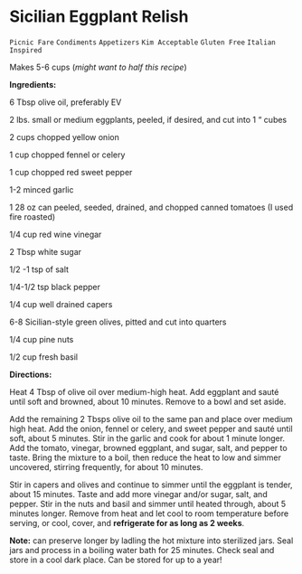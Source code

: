 # Sicilian Eggplant Relish

`Picnic Fare` `Condiments` `Appetizers` `Kim Acceptable` `Gluten Free` `Italian Inspired`

Makes 5-6 cups (_might want to half this recipe_)

**Ingredients:**

6 Tbsp olive oil, preferably EV

2 lbs. small or medium eggplants, peeled, if desired, and cut into 1 “ cubes

2 cups chopped yellow onion

1 cup chopped fennel or celery

1 cup chopped red sweet pepper

1-2 minced garlic

1 28 oz can peeled, seeded, drained, and chopped canned tomatoes (I used fire roasted)

1/4 cup red wine vinegar

2 Tbsp white sugar

1/2 -1 tsp of salt

1/4-1/2 tsp black pepper

1/4 cup well drained capers

6-8 Sicilian-style green olives, pitted and cut into quarters

1/4 cup pine nuts

1/2 cup fresh basil

**Directions:**

Heat 4 Tbsp of olive oil over medium-high heat. Add eggplant and sauté until soft and browned, about 10 minutes. Remove to a bowl and set aside. 

Add the remaining 2 Tbsps olive oil to the same pan and place over medium high heat. Add the onion, fennel or celery, and sweet pepper and sauté until soft, about 5 minutes. Stir in the garlic and cook for about 1 minute longer. Add the tomato, vinegar, browned eggplant, and sugar, salt, and pepper to taste. Bring the mixture to a boil, then reduce the heat to low and simmer uncovered, stirring frequently, for about 10 minutes. 

Stir in capers and olives and continue to simmer until the eggplant is tender, about 15 minutes. Taste and add more vinegar and/or sugar, salt, and pepper. Stir in the nuts and basil and simmer until heated through, about 5 minutes longer. Remove from heat and let cool to room temperature before serving, or cool, cover, and **refrigerate for as long as 2 weeks**. 

**Note:** can preserve longer by ladling the hot mixture into sterilized jars. Seal jars and process in a boiling water bath for 25 minutes. Check seal and store in a cool dark place. Can be stored for up to a year! 

